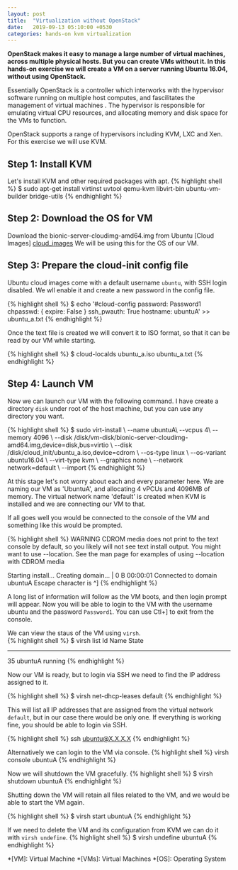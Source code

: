 ```yaml
---
layout: post
title:  "Virtualization without OpenStack"
date:   2019-09-13 05:10:00 +0530
categories: hands-on kvm virtualization
---
```


**OpenStack makes it easy to manage a large number of virtual machines, across multiple physical hosts. But you can create VMs without it. In this hands-on exercise we will create a VM on a server running Ubuntu 16.04, without using OpenStack.**

Essentially OpenStack is a controller which interworks with the hypervisor software running on multiple host computes, and fascilitates the management of virtual machines . The hypervisor is responsible for emulating virtual CPU resources, and allocating memory and disk space for the VMs to function. 

OpenStack supports a range of hypervisors including KVM, LXC and Xen. For this exercise we will use KVM.  

## Step 1: Install KVM 

Let's install KVM and other required packages with apt. 
{% highlight shell %} 
$ sudo apt-get install virtinst  uvtool  qemu-kvm libvirt-bin ubuntu-vm-builder bridge-utils 
{% endhighlight %} 

## Step 2: Download the OS for VM 

Download the bionic-server-cloudimg-amd64.img from Ubuntu [Cloud Images] [cloud_images] We will be using this for the OS of our VM. 

## Step 3: Prepare the cloud-init config file 

Ubuntu cloud images come with a default username `ubuntu`, with SSH login disabled. We wll enable it and create a new password in the config file. 

{% highlight shell %} 
$ echo '#cloud-config 
password: Password1 
chpasswd: { expire: False } 
ssh_pwauth: True 
hostname: ubuntuA' >> ubuntu_a.txt 
{% endhighlight %} 
 

Once the text file is created we will convert it to ISO format, so that it can be read by our VM while starting.  

{% highlight shell %} 
$ cloud-localds ubuntu_a.iso ubuntu_a.txt 
{% endhighlight %} 

## Step 4: Launch VM 

Now we can launch our VM with the following command. I have create a directory `disk` under root of the host machine, but you can use any directory you want. 

{% highlight shell %} 
$ sudo virt-install \ 
            --name ubuntuA\ 
            --vcpus 4\ 
            --memory 4096 \ 
            --disk /disk/vm-disk/bionic-server-cloudimg-amd64.img,device=disk,bus=virtio \ 
            --disk /disk/cloud_init/ubuntu_a.iso,device=cdrom \ 
            --os-type linux \ 
            --os-variant ubuntu16.04 \ 
            --virt-type kvm \ 
            --graphics none \ 
            --network network=default \ 
            --import 
{% endhighlight %} 

At this stage let's not worry about each and every parameter here. We are naming our VM as 'UbuntuA', and allocating 4 vPCUs and 4096MB of memory. The virtual network name 'default' is created when KVM is installed and we are connecting our VM to that. 

If all goes well you would be connected to the console of the VM and something like this would be prompted. 

{% highlight shell %} 
WARNING  CDROM media does not print to the text console by default, so you likely will not see text install output. You might want to use --location. See the man page for examples of using --location with CDROM media 

Starting install... 
Creating domain...                                                                                                                               |    0 B  00:00:01 
Connected to domain ubuntuA 
Escape character is ^] 
{% endhighlight %} 

 

A long list of information will follow as the VM boots, and then login prompt will appear. Now you will be able to login to the VM with the username ubuntu and the password `Password1`. You can use Ctl+] to exit from the console. 

We can view the staus of the VM using `virsh`.  
{% highlight shell %} 
$ virsh list 
 Id    Name                           State 

---------------------------------------------------- 
 35    ubuntuA                        running 
{% endhighlight %} 

Now our VM is ready, but to login via SSH we need to find the IP address assigned to it. 

{% highlight shell %} 
$ virsh net-dhcp-leases default 
{% endhighlight %} 

This will list all IP addresses that are assigned from the virtual network `default`, but in our case there would be only one. If everything is working fine, you should be able to login via SSH. 

{% highlight shell %} 
ssh ubuntu@X.X.X.X 
{% endhighlight %} 

Alternatively we can login to the VM via console. 
{% highlight shell %} 
virsh console ubuntuA 
{% endhighlight %} 

Now we will shutdown the VM gracefully. 
{% highlight shell %} 
$ virsh shutdown ubuntuA 
{% endhighlight %} 

Shutting down the VM will retain all files related to the VM, and we would be able to start the VM again. 

{% highlight shell %} 
$ virsh start ubuntuA 
{% endhighlight %} 

If we need to delete the VM and its configuration from KVM we can do it with `virsh undefine`. 
{% highlight shell %} 
$ virsh undefine ubuntuA 
{% endhighlight %}



*[VM]: Virtual Machine 
*[VMs]: Virtual Machines 
*[OS]: Operating System 



[cloud_images]: https://cloud-images.ubuntu.com/ 